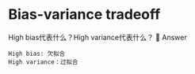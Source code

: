 # Bias-variance tradeoff
High bias代表什么？High variance代表什么？
🎉 Answer
```
High bias: 欠拟合
High variance：过拟合
```
